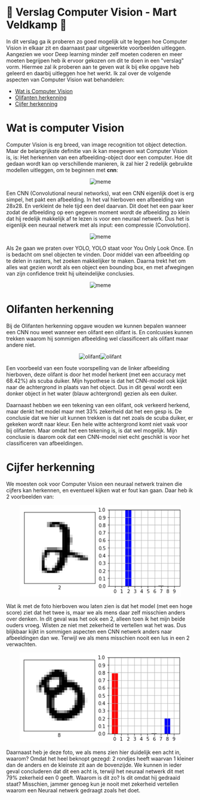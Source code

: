 # 🌆 Verslag Computer Vision - Mart Veldkamp 👀

In dit verslag ga ik proberen zo goed mogelijk uit te leggen hoe Computer Vision in elkaar zit en daarnaast paar uitgewerkte voorbeelden uitleggen. Aangezien we voor Deep learning minder zelf moeten coderen en meer moeten begrijpen heb ik ervoor gekozen om dit te doen in een "verslag" vorm. Hiermee zal ik proberen aan te geven wat ik bij elke opgave heb geleerd en daarbij uitleggen hoe het werkt. Ik zal over de volgende aspecten van Computer Vision wat behandelen:

- [Wat is Computer Vision](#1)
- [Olifanten herkenning](#2)
- [Cijfer herkenning](#3)

# Wat is computer Vision <a class='anchor' id='1'></a>
Computer Vision is erg breed, van image recognition tot object detection. Maar de belangrijkste definitie van ik kan meegeven wat Computer Vision is, is: Het herkennen van een afbeelding-object door een computer. Hoe dit gedaan wordt kan op verschillende manieren, ik zal hier 2 redelijk gebruikte modellen uitleggen, om te beginnen met **cnn**:

<div align="center">

![meme](https://miro.medium.com/max/1400/1*uAeANQIOQPqWZnnuH-VEyw.jpeg)

</div>

Een CNN (Convolutional neural networks), wat een CNN eigenlijk doet is erg simpel, het pakt een afbeelding. In het val hierboven een afbeelding van 28x28. En verkleint de hele tijd een deel daarvan. Dit doet het een paar keer zodat de afbeelding op een gegeven moment wordt de afbeelding zo klein dat hij redelijk makkelijk af te lezen is voor een neuraal netwerk. Dus het is eigenlijk een neuraal netwerk met als input: een compressie (Convolution).

<div align="center">

![meme](https://pics.awwmemes.com/person-89-person-82-when-you-finally-get-object-detection-66856169.png)

</div>


Als 2e gaan we praten over YOLO, YOLO staat voor You Only Look Once. En is bedacht om snel objecten te vinden. Door middel van een afbeelding op te delen in rasters, het zoeken makkelijker te maken. Daarna trekt het om alles wat gezien wordt als een object een bounding box, en met afwegingen van zijn confidence trekt hij uiteindelijke conclusies.

<div align="center">

![meme](https://pyimagesearch.com/wp-content/uploads/2018/11/yolo_design.jpg?_ga=2.162401468.1228480590.1636645664-1734377397.1636645664)

</div>


# Olifanten herkenning <a class='anchor' id='2'></a>
Bij de Olifanten herkenning opgave wouden we kunnen bepalen wanneer een CNN nou weet wanneer een olifant een olifant is. En conlcusies kunnen trekken waarom hij sommigen afbeelding wel classificeert als olifant maar andere niet.

<div align="center">

![olifant](olifant_foto2.jpg)![olifant](olifant_tekening2.jpg)

</div>

Een voorbeeld van een foute voorspelling van de linker afbeelding hierboven, deze olifant is door het model herkent (met een accuracy met 68.42%) als scuba duiker. Mijn hypothese is dat het CNN-model ook kijkt naar de achtergrond in plaats van het object. Dus in dit geval wordt een donker object in het water (blauw achtergrond) gezien als een duiker.

Daarnaast hebben we een tekening van een olifant, ook verkeerd herkend, maar denkt het model maar met 33% zekerheid dat het een gesp is. De conclusie dat we hier uit kunnen trekken is dat net zoals de scuba duiker, er gekeken wordt naar kleur. Een hele witte achtergrond komt niet vaak voor bij olifanten. Maar omdat het een tekening is, is dat wel mogelijk. Mijn conclusie is daarom ook dat een CNN-model niet echt geschikt is voor het classificeren van afbeeldingen.


# Cijfer herkenning <a class='anchor' id='3'></a>

We moesten ook voor Computer Vision een neuraal netwerk trainen die cijfers kan herkennen, en eventueel kijken wat er fout kan gaan. Daar heb ik 2 voorbeelden van:

<div align="center">

![foto](fotos/2.png)

</div>

Wat ik met de foto hierboven wou laten zien is dat het model (met een hoge score) ziet dat het twee is, maar we als mens daar zelf misschien anders over denken. In dit geval was het ook een 2, alleen toen ik het mijn beide ouders vroeg. Wisten ze niet met zekerheid te vertellen wat het was. Dus blijkbaar kijkt in sommigen aspecten een CNN netwerk anders naar afbeeldingen dan we. Terwijl we als mens misschien nooit een lus in een 2 verwachten.

<div align="center">

![olifant](fotos/8.png)

</div>

Daarnaast heb je deze foto, we als mens zien hier duidelijk een acht in, waarom? Omdat het heel beknopt gezegd: 2 rondjes heeft waarvan 1 kleiner dan de anders en de kleinste zit aan de bovenzijde. We kunnen in ieder geval concluderen dat dit een acht is, terwijl het neuraal netwerk dit met 79% zekerheid een 0 geeft. Waarom is dit zo? Is dit omdat hij gedraaid staat? Misschien, jammer genoeg kun je nooit met zekerheid vertellen waarom een Neuraal netwerk gedraagt zoals het doet.